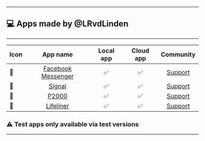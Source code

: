 
---


## 💻 Apps made by @LRvdLinden
---
| Icon | App name | Local app | Cloud app | Community |
|------|:--------------:|:-------:|:-------:|:-------:|
| 💬 | [Facebook Messenger](https://homey.app/nl-nl/app/nl.lrvdlinden.fb/Facebook-Messenger/test/) | ✅ | ✅ | [Support](https://community.homey.app/t/app-pro-facebook-messenger-coming-soon/84702) |
| 💬 | [Signal](https://homey.app/nl-nl/app/nl.lrvdlinden.signal/test/) | ✅ | ✅ | [Support](https://community.homey.app/t/app-pro-signal-messenger/83624) |
| 🚨 | [P2000](https://homey.app/nl-nl/app/nl.lrvdlinden.p2000/test/) | ✅ | ✅ | [Support](https://community.homey.app/t/app-pro-p2000/83738) |
| 🚁 | [Lifeliner](https://homey.app/nl-nl/app/nl.lrvdlinden.lifeliner/test/) | ✅ | ✅ | [Support](https://community.homey.app/t/app-pro-lifeline-alerts-for-homey/83742) |

### ⚠️ Test apps only available via test versions
---
